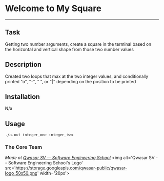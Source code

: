 # Welcome to My Square
***

## Task
Getting two number arguments, create a square in the terminal based on the horizontal and vertical shape from those two number values

## Description
Created two loops that max at the two integer values, and conditionally printed "o", "-", " ", or "|" depending on the position to be printed

## Installation
N/a

## Usage
```
./a.out integer_one integer_two
```

### The Core Team


<span><i>Made at <a href='https://qwasar.io'>Qwasar SV -- Software Engineering School</a></i></span>
<span><img alt='Qwasar SV -- Software Engineering School's Logo' src='https://storage.googleapis.com/qwasar-public/qwasar-logo_50x50.png' width='20px'></span>
